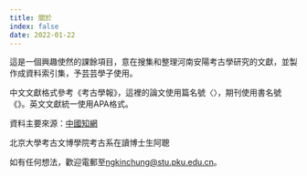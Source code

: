 ```yaml
---
title: 關於
index: false
date: 2022-01-22
---
```

這是一個興趣使然的課餘項目，意在搜集和整理河南安陽考古學研究的文獻，並製作成資料索引集，予芸芸學子使用。

中文文獻格式參考《考古學報》，這裡的論文使用篇名號〈〉，期刊使用書名號《》。英文文獻統一使用APA格式。

資料主要來源：[中國知網](https://www.cnki.net/)

北京大學考古文博學院考古系在讀博士生阿聰

如有任何想法，歡迎電郵至<ngkinchung@stu.pku.edu.cn>。